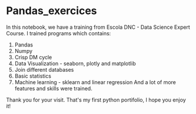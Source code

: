 # Pandas_exercices

In this notebook, we have a training from Escola DNC - Data Science Expert Course. I trained programs which contains:

1. Pandas
2. Numpy
3. Crisp DM cycle
4. Data Visualization - seaborn, plotly and matplotlib
5. Join different databases
6. Basic statistics
7. Machine learning - sklearn and linear regression
And a lot of more features and skills were trained. 

Thank you for your visit. That's my first python portifolio, I hope you enjoy it!

